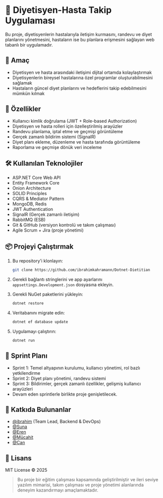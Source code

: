 # 🥗 Diyetisyen-Hasta Takip Uygulaması

Bu proje, diyetisyenlerin hastalarıyla iletişim kurmasını, randevu ve diyet planlarını yönetmesini, hastaların ise bu planlara erişmesini sağlayan web tabanlı bir uygulamadır.

## 🎯 Amaç

- Diyetisyen ve hasta arasındaki iletişimi dijital ortamda kolaylaştırmak
- Diyetisyenlerin bireysel hastalarına özel programlar oluşturabilmesini sağlamak
- Hastaların güncel diyet planlarını ve hedeflerini takip edebilmesini mümkün kılmak

## 🚀 Özellikler

- Kullanıcı kimlik doğrulama (JWT + Role-based Authorization)
- Diyetisyen ve hasta rolleri için özelleştirilmiş arayüzler
- Randevu planlama, iptal etme ve geçmişi görüntüleme
- Gerçek zamanlı bildirim sistemi (SignalR)
- Diyet planı ekleme, düzenleme ve hasta tarafında görüntüleme
- Raporlama ve geçmişe dönük veri inceleme

## 🛠 Kullanılan Teknolojiler

- ASP.NET Core Web API
- Entity Framework Core
- Onion Architecture
- SOLID Principles
- CQRS & Mediator Pattern
- MongoDB, Redis
- JWT Authentication
- SignalR (Gerçek zamanlı iletişim)
- RabbitMQ (ESB)
- Git & GitHub (versiyon kontrolü ve takım çalışması)
- Agile Scrum + Jira (proje yönetimi)

## 📦 Projeyi Çalıştırmak

1. Bu repository'i klonlayın:
   ```bash
   git clone https://github.com/ibrahimkahramann/Dotnet-Dietitian
   ```

2. Gerekli bağlantı stringlerini ve app ayarlarını `appsettings.Development.json` dosyasına ekleyin.

3. Gerekli NuGet paketlerini yükleyin:
   ```bash
   dotnet restore
   ```

4. Veritabanını migrate edin:
   ```bash
   dotnet ef database update
   ```

5. Uygulamayı çalıştırın:
   ```bash
   dotnet run
   ```

## 📅 Sprint Planı

- Sprint 1: Temel altyapının kurulumu, kullanıcı yönetimi, rol bazlı yetkilendirme
- Sprint 2: Diyet planı yönetimi, randevu sistemi
- Sprint 3: Bildirimler, gerçek zamanlı özellikler, gelişmiş kullanıcı arayüzleri
- Devam eden sprintlerle birlikte proje genişletilecek.

## 👥 Katkıda Bulunanlar

- [@ibrahim](https://www.linkedin.com/in/ibrahim-kahraman) (Team Lead, Backend & DevOps)
- [@Suna](https://www.linkedin.com/in/suna-s/)
- [@Eren](https://www.linkedin.com/in/erenalikoca/)
- [@Mücahit](https://www.linkedin.com/in/m%C3%BCcahit-top%C3%A7uo%C4%9Flu-33a449266/)
- [@Can](https://www.linkedin.com/in/can-onay-96808529b/)

## 📄 Lisans

MIT License © 2025


> Bu proje bir eğitim çalışması kapsamında geliştirilmiştir ve ileri seviye yazılım mimarisi, takım çalışması ve proje yönetimi alanlarında deneyim kazandırmayı amaçlamaktadır.
